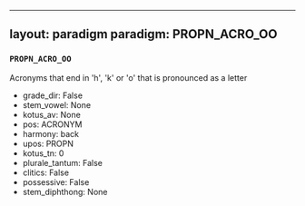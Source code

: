 
---
layout: paradigm
paradigm: PROPN_ACRO_OO
---
### ` PROPN_ACRO_OO `

Acronyms that end in 'h', 'k' or 'o' that is pronounced as a letter
* grade_dir: False
* stem_vowel: None
* kotus_av: None
* pos: ACRONYM
* harmony: back
* upos: PROPN
* kotus_tn: 0
* plurale_tantum: False
* clitics: False
* possessive: False
* stem_diphthong: None
